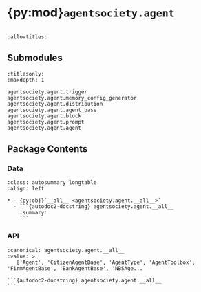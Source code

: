 # {py:mod}`agentsociety.agent`

```{py:module} agentsociety.agent
```

```{autodoc2-docstring} agentsociety.agent
:allowtitles:
```

## Submodules

```{toctree}
:titlesonly:
:maxdepth: 1

agentsociety.agent.trigger
agentsociety.agent.memory_config_generator
agentsociety.agent.distribution
agentsociety.agent.agent_base
agentsociety.agent.block
agentsociety.agent.prompt
agentsociety.agent.agent
```

## Package Contents

### Data

````{list-table}
:class: autosummary longtable
:align: left

* - {py:obj}`__all__ <agentsociety.agent.__all__>`
  - ```{autodoc2-docstring} agentsociety.agent.__all__
    :summary:
    ```
````

### API

````{py:data} __all__
:canonical: agentsociety.agent.__all__
:value: >
   ['Agent', 'CitizenAgentBase', 'AgentType', 'AgentToolbox', 'FirmAgentBase', 'BankAgentBase', 'NBSAge...

```{autodoc2-docstring} agentsociety.agent.__all__
```

````
